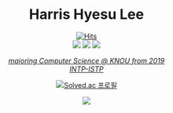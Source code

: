 <div align="center">
  <h1>Harris Hyesu Lee</h1>
  
  [![Hits](https://hits.seeyoufarm.com/api/count/incr/badge.svg?url=https%3A%2F%2Fgithub.com%2FSallyrideauto%2F&count_bg=%23000000&title_bg=%23000000&icon=github.svg&icon_color=%23E7E7E7&title=hits&edge_flat=true)](https://github.com/Sallyrideauto)<br>
  <a href="https://www.instagram.com/varsity_sally/"><img src="https://img.shields.io/badge/Instagram-E4405F?style=flat-square&logo=Instagram&logoColor=ffffff"></a> <a href="https://velog.io/@sallyrideauto"><img src="https://img.shields.io/badge/Velog-20C997?style=flat-square&logo=Velog&logoColor=ffffff"></a> <a href="http://www.linkedin.com/in/harrishlee"><img src="https://img.shields.io/badge/LinkedIn-0A66C2?style=flat-square&logo=LinkedIn&logoColor=ffffff"><p>
  <i>majoring Computer Science @ KNOU from 2019<br>
    INTP-ISTP</i><p>
  [![Solved.ac
프로필](http://mazassumnida.wtf/api/v2/generate_badge?boj=riru16)](https://solved.ac/riru16)<p>
 <img src="http://mazandi.herokuapp.com/api?handle=riru16&theme=dark"/>
</div>
